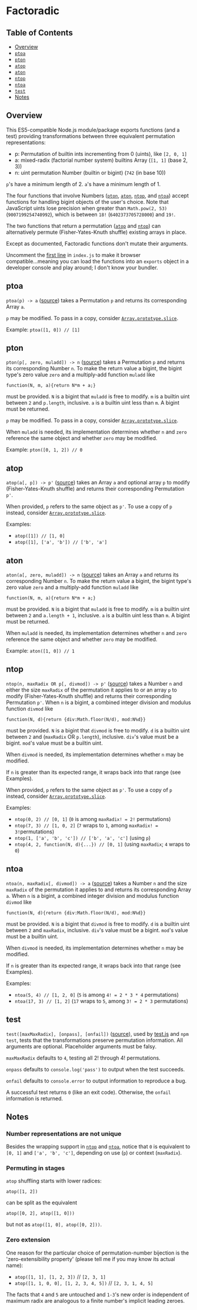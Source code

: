 # Factoradic

## Table of Contents

- [Overview](#Overview)
- [`ptoa`](#ptoa)
- [`pton`](#pton)
- [`atop`](#atop)
- [`aton`](#aton)
- [`ntop`](#ntop)
- [`ntoa`](#ntoa)
- [`test`](#test)
- [Notes](#notes)

## Overview

This ES5-compatible Node.js module/package exports functions (and a test) providing transformations between three equivalent permutation representations:

- p: Permutation of builtin ints incrementing from 0 (uints), like `[2, 0, 1]`
- a: mixed-radix (factorial number system) builtins Array (`[1, 1]` (base 2, 3))
- n: uint permutation Number (builtin or bigint) (`742` (in base 10))

`p`'s have a minimum length of 2. `a`'s have a minimum length of 1.

The four functions that involve Numbers ([`pton`](#pton), [`aton`](#aton), [`ntop`](#ntop), and [`ntoa`](#ntoa)) accept functions for handling bigint objects of the user's choice. Note that JavaScript uints lose precision when greater than `Math.pow(2, 53)` (`9007199254740992`), which is between `18!` (`6402373705728000`) and `19!`.

The two functions that return a permutation ([`atop`](#atop) and [`ntop`](#ntop)) can alternatively permute (Fisher-Yates-Knuth shuffle) existing arrays in place.

Except as documented, Factoradic functions don't mutate their arguments.

Uncomment the [first line](index.js#L1) in `index.js` to make it browser compatible...meaning you can load the functions into an `exports` object in a developer console and play around; I don't know your bundler.

## ptoa

`ptoa(p) -> a` ([source](index.js#L7)) takes a Permutation `p` and returns its corresponding Array `a`.

`p` may be modified. To pass in a copy, consider [`Array.prototype.slice`](https://developer.mozilla.org/en-US/docs/Web/JavaScript/Reference/Global_Objects/Array/slice).

Example: `ptoa([1, 0]) // [1]`

## pton

`pton(p[, zero, muladd]) -> n` ([source](index.js#L20)) takes a Permutation `p` and returns its corresponding Number `n`. To make the return value a bigint, the bigint type's zero value `zero` and a multiply-add function `muladd` like

`function(N, m, a){return N*m + a;}`

must be provided. `N` is a bigint that `muladd` is free to modify. `m` is a builtin uint between `2` and `p.length`, inclusive. `a` is a builtin uint less than `m`. A bigint must be returned.

`p` may be modified. To pass in a copy, consider [`Array.prototype.slice`](https://developer.mozilla.org/en-US/docs/Web/JavaScript/Reference/Global_Objects/Array/slice).

When `muladd` is needed, its implementation determines whether `n` and `zero` reference the same object and whether `zero` may be modified.

Example: `pton([0, 1, 2]) // 0`

## atop

`atop(a[, p]) -> p'` ([source](index.js#L33)) takes an Array `a` and optional array `p` to modify (Fisher-Yates-Knuth shuffle) and returns their corresponding Permutation `p'`.

When provided, `p` refers to the same object as `p'`. To use a copy of `p` instead, consider [`Array.prototype.slice`](https://developer.mozilla.org/en-US/docs/Web/JavaScript/Reference/Global_Objects/Array/slice).

Examples:

- `atop([1]) // [1, 0]`
- `atop([1], ['a', 'b']) // ['b', 'a']`

## aton

`aton(a[, zero, muladd]) -> n` ([source](index.js#L43)) takes an Array `a` and returns its corresponding Number `n`. To make the return value a bigint, the bigint type's zero value `zero` and a multiply-add function `muladd` like

`function(N, m, a){return N*m + a;}`

must be provided. `N` is a bigint that `muladd` is free to modify. `m` is a builtin uint between `2` and `a.length + 1`, inclusive. `a` is a builtin uint less than `m`. A bigint must be returned.

When `muladd` is needed, its implementation determines whether `n` and `zero` reference the same object and whether `zero` may be modified.

Example: `aton([1, 0]) // 1`

## ntop

`ntop(n, maxRadix OR p[, divmod]) -> p'` ([source](index.js#L54)) takes a Number `n` and either the size `maxRadix` of the permutation it applies to or an array `p` to modify (Fisher-Yates-Knuth shuffle) and returns their corresponding Permutation `p'`. When `n` is a bigint, a combined integer division and modulus function `divmod` like

`function(N, d){return {div:Math.floor(N/d), mod:N%d}}`

must be provided. `N` is a bigint that `divmod` is free to modify. `d` is a builtin uint between `2` and (`maxRadix` OR `p.length`), inclusive. `div`'s value must be a bigint. `mod`'s value must be a builtin uint.

When `divmod` is needed, its implementation determines whether `n` may be modified.

If `n` is greater than its expected range, it wraps back into that range (see Examples).

When provided, `p` refers to the same object as `p'`.  To use a copy of `p` instead, consider [`Array.prototype.slice`](https://developer.mozilla.org/en-US/docs/Web/JavaScript/Reference/Global_Objects/Array/slice).

Examples:

- `ntop(0, 2) // [0, 1]` (`0` is among `maxRadix! = 2!` permutations)
- `ntop(7, 3) // [1, 0, 2]` (`7` wraps to `1`, among `maxRadix! = 3!`permutations)
- `ntop(1, ['a', 'b', 'c']) // ['b', 'a', 'c']` (using `p`)
- `ntop(4, 2, function(N, d){...}) // [0, 1]` (using `maxRadix`; `4` wraps to `0`)

## ntoa

`ntoa(n, maxRadix[, divmod]) -> a` ([source](index.js#L67)) takes a Number `n` and the size `maxRadix` of the permutation it applies to and returns its corresponding Array `a`. When `n` is a bigint, a combined integer division and modulus function `divmod` like

`function(N, d){return {div:Math.floor(N/d), mod:N%d}}`

must be provided. `N` is a bigint that `divmod` is free to modify. `d` is a builtin uint between `2` and `maxRadix`, inclusive. `div`'s value must be a bigint. `mod`'s value must be a builtin uint.

When `divmod` is needed, its implementation determines whether `n` may be modified.

If `n` is greater than its expected range, it wraps back into that range (see Examples).

Examples:

- `ntoa(5, 4) // [1, 2, 0]` (`5` is among `4! = 2 * 3 * 4` permutations)
- `ntoa(17, 3) // [1, 2]` (`17` wraps to `5`, among `3! = 2 * 3` permutations)

## test

`test([maxMaxRadix], [onpass], [onfail])` ([source](index.js#L78)), used by [test.js](test.js) and `npm test`, tests that the transformations preserve permutation information. All arguments are optional. Placeholder arguments must be falsy.

`maxMaxRadix` defaults to `4`, testing all 2! through 4! permutations.

`onpass` defaults to `console.log('pass')` to output when the test succeeds.

`onfail` defaults to `console.error` to output information to reproduce a bug.

A successful test returns `0` (like an exit code). Otherwise, the `onfail` information is returned.

## Notes

### Number representations are not unique

Besides the wrapping support in [`ntop`](#ntop) and [`ntoa`](#ntoa), notice that `0` is equivalent to `[0, 1]` and `['a', 'b', 'c']`, depending on use (`p`) or context (`maxRadix`).

### Permuting in stages

`atop` shuffling starts with lower radices:

`atop([1, 2])`

can be split as the equivalent

`atop([0, 2], atop([1, 0]))`

but not as `atop([1, 0], atop([0, 2]))`.

### Zero extension

One reason for the particular choice of permutation-number bijection is the 'zero-extensibility property' (please tell me if you may know its actual name):

- `atop([1, 1], [1, 2, 3])` // `[2, 3, 1]`
- `atop([1, 1, 0, 0], [1, 2, 3, 4, 5])` // `[2, 3, 1, 4, 5]`

The facts that `4` and `5` are untouched and `1-3`'s new order is independent of maximum radix are analogous to a finite number's implicit leading zeroes.
